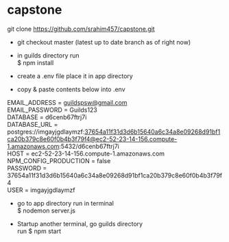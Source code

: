# capstone

git clone https://github.com/srahim457/capstone.git

*	git checkout master (latest up to date branch as of right now)

*	in guilds directory run <br/>
$ npm install  

* create a .env file place it in app directory 

* copy & paste contents below into .env

EMAIL_ADDRESS = guildspsw@gmail.com <br/>
EMAIL_PASSWORD = Guilds123 <br/>
DATABASE = d6cenb67ftrj7i <br/>
DATABASE_URL = postgres://imgayjgdlaymzf:37654a11f31d3d6b15640a6c34a8e09268d91bf1ca20b379c8e60f0b4b3f79f4@ec2-52-23-14-156.compute-1.amazonaws.com:5432/d6cenb67ftrj7i <br/>
HOST = ec2-52-23-14-156.compute-1.amazonaws.com <br/>
NPM_CONFIG_PRODUCTION = false <br/> 
PASSWORD = 37654a11f31d3d6b15640a6c34a8e09268d91bf1ca20b379c8e60f0b4b3f79f4 <br/>
USER = imgayjgdlaymzf <br/>

* go to app directory run in terminal <br/>$ nodemon server.js

* Startup another terminal, go guilds directory <br/> run $ npm start
